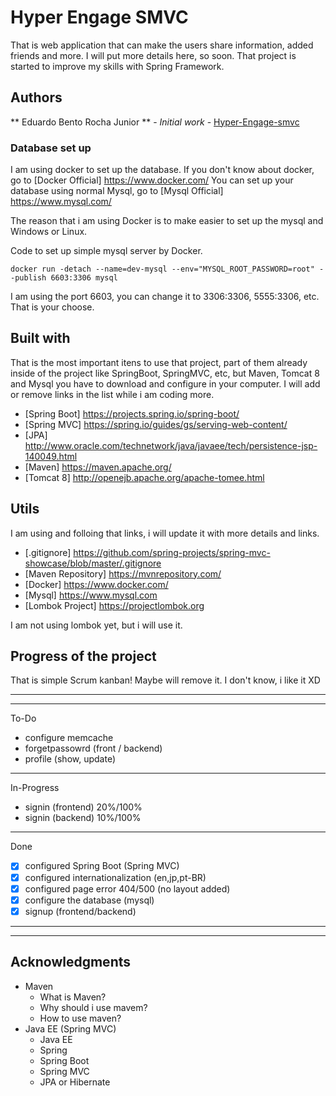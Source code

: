 # Hyper Engage SMVC

That is web application  that can make the users share information, added friends and more.
I will put more details here, so soon. That project is started to improve my skills with Spring Framework.

## Authors

** Eduardo Bento Rocha Junior ** - *Initial work* - [Hyper-Engage-smvc](https://github.com/eduardobento2/hyper-engage-smvc)


### Database set up

I am using docker to set up the database. If you don't know about docker, go to [Docker Official] https://www.docker.com/
You can set up your database using normal Mysql, go to [Mysql Official] https://www.mysql.com/

The reason that i am using Docker is to make easier to set up the mysql and Windows or Linux.

Code to set up simple mysql server by Docker.
```
docker run -detach --name=dev-mysql --env="MYSQL_ROOT_PASSWORD=root" --publish 6603:3306 mysql
```
I am using the port 6603, you can change it to 3306:3306, 5555:3306, etc. That is your choose.

## Built with

That is the most important itens to use that project, part of them already inside of the project like SpringBoot, 
SpringMVC, etc, but Maven, Tomcat 8 and Mysql you have to download and configure in your computer.
I will add or remove links in the list while i am coding more.

* [Spring Boot] https://projects.spring.io/spring-boot/
* [Spring MVC]  https://spring.io/guides/gs/serving-web-content/
* [JPA] http://www.oracle.com/technetwork/java/javaee/tech/persistence-jsp-140049.html
* [Maven] https://maven.apache.org/
* [Tomcat 8] http://openejb.apache.org/apache-tomee.html

## Utils 

I am using and folloing that links, i will update it with more details and links.

* [.gitignore] https://github.com/spring-projects/spring-mvc-showcase/blob/master/.gitignore
* [Maven Repository] https://mvnrepository.com/
* [Docker] https://www.docker.com/
* [Mysql] https://www.mysql.com
* [Lombok Project] https://projectlombok.org

I am not using lombok yet, but i will use it.

## Progress of the project
That is simple Scrum kanban! Maybe will remove it. I don't know, i like it XD

-------------------------------------------------------------------------------------------------
-------------------------------------------------------------------------------------------------
To-Do
- configure memcache
- forgetpassowrd (front / backend)
- profile (show, update)
-------------------------------------------------------------------------------------------------
In-Progress
- signin (frontend) 20%/100%
- signin (backend) 10%/100%
-------------------------------------------------------------------------------------------------
Done
- [x] configured Spring Boot (Spring MVC)
- [x] configured internationalization (en,jp,pt-BR)
- [x] configured page error 404/500 (no layout added)
- [x] configure the database (mysql)
- [x] signup (frontend/backend)
-------------------------------------------------------------------------------------------------
-------------------------------------------------------------------------------------------------

## Acknowledgments
* Maven
	* What is Maven?
	* Why should i use mavem? 
	* How to use maven?
* Java EE (Spring MVC)
	* Java EE
	* Spring
	* Spring Boot
	* Spring MVC
	* JPA or Hibernate
	